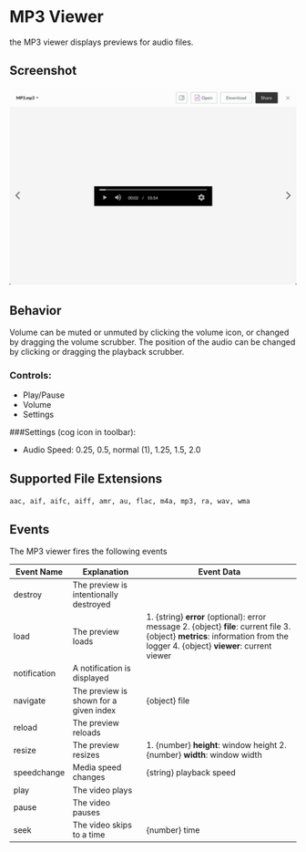 # MP3 Viewer

the MP3 viewer displays previews for audio files.

## Screenshot
![Screenshot of MP3 viewer](images/mp3.png)

## Behavior
Volume can be muted or unmuted by clicking the volume icon, or changed by dragging the volume scrubber. The position of the audio can be changed by clicking or dragging the playback scrubber.

### Controls:
* Play/Pause
* Volume
* Settings

###Settings (cog icon in toolbar):

* Audio Speed: 0.25, 0.5, normal (1), 1.25, 1.5, 2.0


## Supported File Extensions

`aac, aif, aifc, aiff, amr, au, flac, m4a, mp3, ra, wav, wma`

## Events
The MP3 viewer fires the following events

| Event Name | Explanation | Event Data |
| --- | --- | --- |
| destroy | The preview is intentionally destroyed ||
| load |  The preview loads | 1. {string} **error** (optional): error message 2. {object} **file**: current file 3. {object} **metrics**: information from the logger 4. {object} **viewer**: current viewer |
| notification | A notification is displayed ||
| navigate | The preview is shown for a given index | {object} file |
| reload | The preview reloads ||
| resize | The preview resizes | 1. {number} **height**: window height 2. {number} **width**: window width |
| speedchange | Media speed changes | {string} playback speed |
| play | The video plays ||
| pause | The video pauses ||
| seek | The video skips to a time | {number} time |
